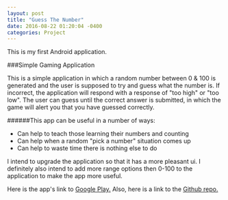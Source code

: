 ```yaml
---
layout: post
title: "Guess The Number"
date: 2016-08-22 01:20:04 -0400
categories: Project
---
```

This is my first Android application.

###Simple Gaming Application

This is a simple application in which a random number between 0 & 100 is generated and the user is supposed to try
and guess what the number is. If incorrect, the application will respond with a response of "too high" or "too low".
The user can guess until the correct answer is submitted, in which the game will alert you that you have guessed correctly.

######This app can be useful in a number of ways:
* Can help to teach those learning their numbers and counting
* Can help when a random "pick a number" situation comes up
* Can help to waste time there is nothing else to do

I intend to upgrade the application so that it has a more pleasant ui. I definitely also intend to add more range options then 
0-100 to the application to make the app more useful.

Here is the app's link to [Google Play.](https://play.google.com/store/apps/details?id=io.github.ngbrown11.myfirstapp)
Also, here is a link to the [Github repo.](https://github.com/ngbrown11/guess-the-number)
